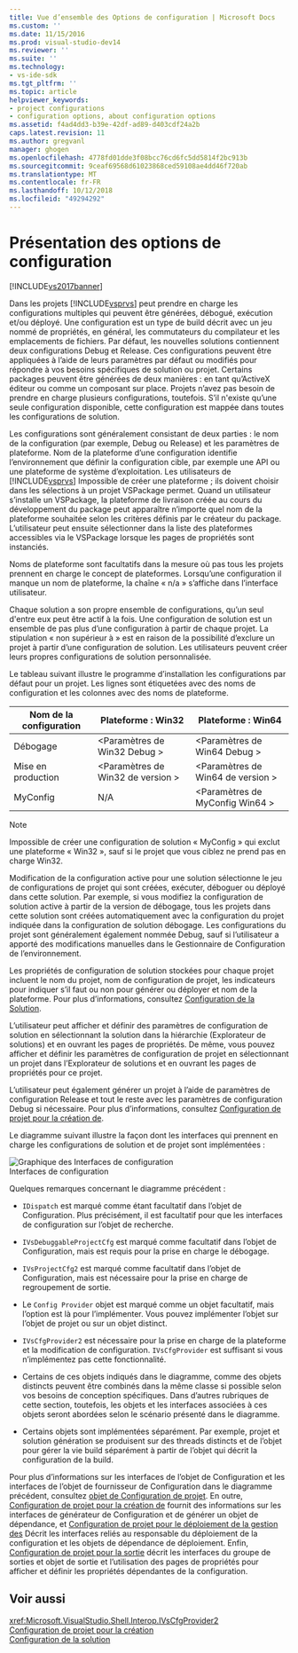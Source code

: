 ```yaml
---
title: Vue d’ensemble des Options de configuration | Microsoft Docs
ms.custom: ''
ms.date: 11/15/2016
ms.prod: visual-studio-dev14
ms.reviewer: ''
ms.suite: ''
ms.technology:
- vs-ide-sdk
ms.tgt_pltfrm: ''
ms.topic: article
helpviewer_keywords:
- project configurations
- configuration options, about configuration options
ms.assetid: f4ad4dd3-b39e-42df-ad89-d403cdf24a2b
caps.latest.revision: 11
ms.author: gregvanl
manager: ghogen
ms.openlocfilehash: 4778fd01dde3f08bcc76cd6fc5dd5814f2bc913b
ms.sourcegitcommit: 9ceaf69568d61023868ced59108ae4dd46f720ab
ms.translationtype: MT
ms.contentlocale: fr-FR
ms.lasthandoff: 10/12/2018
ms.locfileid: "49294292"
---
```

# <a name="configuration-options-overview"></a>Présentation des options de configuration
[!INCLUDE[vs2017banner](../../includes/vs2017banner.md)]

Dans les projets [!INCLUDE[vsprvs](../../includes/vsprvs-md.md)] peut prendre en charge les configurations multiples qui peuvent être générées, débogué, exécution et/ou déployé. Une configuration est un type de build décrit avec un jeu nommé de propriétés, en général, les commutateurs du compilateur et les emplacements de fichiers. Par défaut, les nouvelles solutions contiennent deux configurations Debug et Release. Ces configurations peuvent être appliquées à l’aide de leurs paramètres par défaut ou modifiés pour répondre à vos besoins spécifiques de solution ou projet. Certains packages peuvent être générées de deux manières : en tant qu’ActiveX éditeur ou comme un composant sur place. Projets n’avez pas besoin de prendre en charge plusieurs configurations, toutefois. S’il n'existe qu’une seule configuration disponible, cette configuration est mappée dans toutes les configurations de solution.  
  
 Les configurations sont généralement consistant de deux parties : le nom de la configuration (par exemple, Debug ou Release) et les paramètres de plateforme. Nom de la plateforme d’une configuration identifie l’environnement que définir la configuration cible, par exemple une API ou une plateforme de système d’exploitation. Les utilisateurs de [!INCLUDE[vsprvs](../../includes/vsprvs-md.md)] Impossible de créer une plateforme ; ils doivent choisir dans les sélections à un projet VSPackage permet. Quand un utilisateur s’installe un VSPackage, la plateforme de livraison créée au cours du développement du package peut apparaître n’importe quel nom de la plateforme souhaitée selon les critères définis par le créateur du package. L’utilisateur peut ensuite sélectionner dans la liste des plateformes accessibles via le VSPackage lorsque les pages de propriétés sont instanciés.  
  
 Noms de plateforme sont facultatifs dans la mesure où pas tous les projets prennent en charge le concept de plateformes. Lorsqu’une configuration il manque un nom de plateforme, la chaîne « n/a » s’affiche dans l’interface utilisateur.  
  
 Chaque solution a son propre ensemble de configurations, qu’un seul d'entre eux peut être actif à la fois. Une configuration de solution est un ensemble de pas plus d’une configuration à partir de chaque projet. La stipulation « non supérieur à » est en raison de la possibilité d’exclure un projet à partir d’une configuration de solution. Les utilisateurs peuvent créer leurs propres configurations de solution personnalisée.  
  
 Le tableau suivant illustre le programme d’installation les configurations par défaut pour un projet. Les lignes sont étiquetées avec des noms de configuration et les colonnes avec des noms de plateforme.  
  
|Nom de la configuration|Plateforme : Win32|Plateforme : Win64|  
|------------------------|----------------------|----------------------|  
|Débogage|\<Paramètres de Win32 Debug >|\<Paramètres de Win64 Debug >|  
|Mise en production|\<Paramètres de Win32 de version >|\<Paramètres de Win64 de version >|  
|MyConfig|N/A|\<Paramètres de MyConfig Win64 >|  
  
> [!NOTE]
>  Impossible de créer une configuration de solution « MyConfig » qui exclut une plateforme « Win32 », sauf si le projet que vous ciblez ne prend pas en charge Win32.  
  
 Modification de la configuration active pour une solution sélectionne le jeu de configurations de projet qui sont créées, exécuter, déboguer ou déployé dans cette solution. Par exemple, si vous modifiez la configuration de solution active à partir de la version de débogage, tous les projets dans cette solution sont créées automatiquement avec la configuration du projet indiquée dans la configuration de solution débogage. Les configurations du projet sont généralement également nommée Debug, sauf si l’utilisateur a apporté des modifications manuelles dans le Gestionnaire de Configuration de l’environnement.  
  
 Les propriétés de configuration de solution stockées pour chaque projet incluent le nom du projet, nom de configuration de projet, les indicateurs pour indiquer s’il faut ou non pour générer ou déployer et nom de la plateforme. Pour plus d’informations, consultez [Configuration de la Solution](../../extensibility/internals/solution-configuration.md).  
  
 L’utilisateur peut afficher et définir des paramètres de configuration de solution en sélectionnant la solution dans la hiérarchie (Explorateur de solutions) et en ouvrant les pages de propriétés. De même, vous pouvez afficher et définir les paramètres de configuration de projet en sélectionnant un projet dans l’Explorateur de solutions et en ouvrant les pages de propriétés pour ce projet.  
  
 L’utilisateur peut également générer un projet à l’aide de paramètres de configuration Release et tout le reste avec les paramètres de configuration Debug si nécessaire. Pour plus d’informations, consultez [Configuration de projet pour la création de](../../extensibility/internals/project-configuration-for-building.md).  
  
 Le diagramme suivant illustre la façon dont les interfaces qui prennent en charge les configurations de solution et de projet sont implémentées :  
  
 ![Graphique des Interfaces de configuration](../../extensibility/internals/media/vsconfiginterfaces.gif "vsConfigInterfaces")  
Interfaces de configuration  
  
 Quelques remarques concernant le diagramme précédent :  
  
-   `IDispatch` est marqué comme étant facultatif dans l’objet de Configuration. Plus précisément, il est facultatif pour que les interfaces de configuration sur l’objet de recherche.  
  
-   `IVsDebuggableProjectCfg` est marqué comme facultatif dans l’objet de Configuration, mais est requis pour la prise en charge le débogage.  
  
-   `IVsProjectCfg2` est marqué comme facultatif dans l’objet de Configuration, mais est nécessaire pour la prise en charge de regroupement de sortie.  
  
-   Le `Config Provider` objet est marqué comme un objet facultatif, mais l’option est là pour l’implémenter. Vous pouvez implémenter l’objet sur l’objet de projet ou sur un objet distinct.  
  
-   `IVsCfgProvider2` est nécessaire pour la prise en charge de la plateforme et la modification de configuration. `IVsCfgProvider` est suffisant si vous n’implémentez pas cette fonctionnalité.  
  
-   Certains de ces objets indiqués dans le diagramme, comme des objets distincts peuvent être combinés dans la même classe si possible selon vos besoins de conception spécifiques. Dans d’autres rubriques de cette section, toutefois, les objets et les interfaces associées à ces objets seront abordées selon le scénario présenté dans le diagramme.  
  
-   Certains objets sont implémentées séparément. Par exemple, projet et solution génération se produisent sur des threads distincts et de l’objet pour gérer la vie build séparément à partir de l’objet qui décrit la configuration de la build.  
  
 Pour plus d’informations sur les interfaces de l’objet de Configuration et les interfaces de l’objet de fournisseur de Configuration dans le diagramme précédent, consultez [objet de Configuration de projet](../../extensibility/internals/project-configuration-object.md). En outre, [Configuration de projet pour la création de](../../extensibility/internals/project-configuration-for-building.md) fournit des informations sur les interfaces de générateur de Configuration et de générer un objet de dépendance, et [Configuration de projet pour le déploiement de la gestion des](../../extensibility/internals/project-configuration-for-managing-deployment.md) Décrit les interfaces reliés au responsable du déploiement de la configuration et les objets de dépendance de déploiement. Enfin, [Configuration de projet pour la sortie](../../extensibility/internals/project-configuration-for-output.md) décrit les interfaces du groupe de sorties et objet de sortie et l’utilisation des pages de propriétés pour afficher et définir les propriétés dépendantes de la configuration.  
  
## <a name="see-also"></a>Voir aussi  
 <xref:Microsoft.VisualStudio.Shell.Interop.IVsCfgProvider2>   
 [Configuration de projet pour la création](../../extensibility/internals/project-configuration-for-building.md)   
 [Configuration de la solution](../../extensibility/internals/solution-configuration.md)


